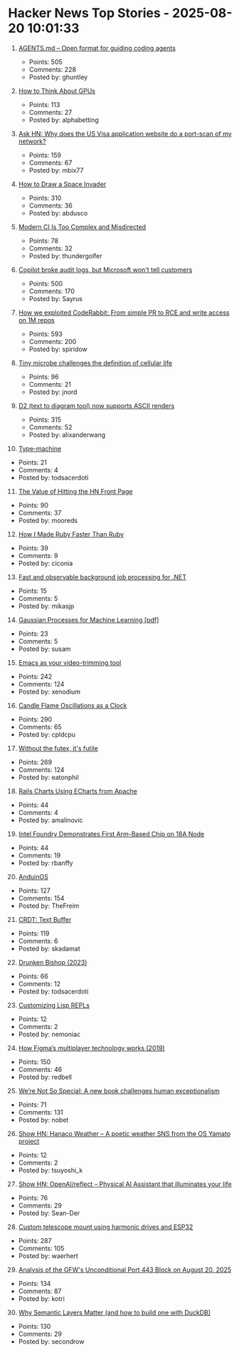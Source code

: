 # Hacker News Top Stories - 2025-08-20 10:01:33

1. [AGENTS.md – Open format for guiding coding agents](https://agents.md/)
   - Points: 505
   - Comments: 228
   - Posted by: ghuntley

2. [How to Think About GPUs](https://jax-ml.github.io/scaling-book/gpus/)
   - Points: 113
   - Comments: 27
   - Posted by: alphabetting

3. [Ask HN: Why does the US Visa application website do a port-scan of my network?](undefined)
   - Points: 159
   - Comments: 67
   - Posted by: mbix77

4. [How to Draw a Space Invader](https://muffinman.io/blog/invaders/)
   - Points: 310
   - Comments: 36
   - Posted by: abdusco

5. [Modern CI Is Too Complex and Misdirected](https://gregoryszorc.com/blog/2021/04/07/modern-ci-is-too-complex-and-misdirected/)
   - Points: 78
   - Comments: 32
   - Posted by: thundergolfer

6. [Copilot broke audit logs, but Microsoft won't tell customers](https://pistachioapp.com/blog/copilot-broke-your-audit-log)
   - Points: 500
   - Comments: 170
   - Posted by: Sayrus

7. [How we exploited CodeRabbit: From simple PR to RCE and write access on 1M repos](https://research.kudelskisecurity.com/2025/08/19/how-we-exploited-coderabbit-from-a-simple-pr-to-rce-and-write-access-on-1m-repositories/)
   - Points: 593
   - Comments: 200
   - Posted by: spiridow

8. [Tiny microbe challenges the definition of cellular life](https://nautil.us/a-rogue-new-life-form-1232095/)
   - Points: 96
   - Comments: 21
   - Posted by: jnord

9. [D2 (text to diagram tool) now supports ASCII renders](https://d2lang.com/blog/ascii/)
   - Points: 315
   - Comments: 52
   - Posted by: alixanderwang

10. [Type-machine](https://arthi-chaud.github.io/posts/type-machine/)
   - Points: 21
   - Comments: 4
   - Posted by: todsacerdoti

11. [The Value of Hitting the HN Front Page](https://www.mooreds.com/wordpress/archives/3530)
   - Points: 90
   - Comments: 37
   - Posted by: mooreds

12. [How I Made Ruby Faster Than Ruby](https://noteflakes.com/articles/2025-08-18-how-to-make-ruby-faster)
   - Points: 39
   - Comments: 9
   - Posted by: ciconia

13. [Fast and observable background job processing for .NET](https://github.com/mikasjp/BusyBee)
   - Points: 15
   - Comments: 5
   - Posted by: mikasjp

14. [Gaussian Processes for Machine Learning [pdf]](https://gaussianprocess.org/gpml/chapters/RW.pdf)
   - Points: 23
   - Comments: 5
   - Posted by: susam

15. [Emacs as your video-trimming tool](https://xenodium.com/emacs-as-your-video-trimming-tool)
   - Points: 242
   - Comments: 124
   - Posted by: xenodium

16. [Candle Flame Oscillations as a Clock](https://cpldcpu.com/2025/08/13/candle-flame-oscillations-as-a-clock/)
   - Points: 290
   - Comments: 65
   - Posted by: cpldcpu

17. [Without the futex, it's futile](https://h4x0r.org/futex/)
   - Points: 269
   - Comments: 124
   - Posted by: eatonphil

18. [Rails Charts Using ECharts from Apache](https://github.com/railsjazz/rails_charts)
   - Points: 44
   - Comments: 4
   - Posted by: amalinovic

19. [Intel Foundry Demonstrates First Arm-Based Chip on 18A Node](https://hothardware.com/news/intel-foundry-demos-deer-creek-falls-reference-soc)
   - Points: 44
   - Comments: 19
   - Posted by: rbanffy

20. [AnduinOS](https://www.anduinos.com/)
   - Points: 127
   - Comments: 154
   - Posted by: TheFreim

21. [CRDT: Text Buffer](https://madebyevan.com/algos/crdt-text-buffer/)
   - Points: 119
   - Comments: 6
   - Posted by: skadamat

22. [Drunken Bishop (2023)](https://re.factorcode.org/2023/08/drunken-bishop.html)
   - Points: 66
   - Comments: 12
   - Posted by: todsacerdoti

23. [Customizing Lisp REPLs](https://aartaka.me/customize-repl.html)
   - Points: 12
   - Comments: 2
   - Posted by: nemoniac

24. [How Figma’s multiplayer technology works (2019)](https://www.figma.com/blog/how-figmas-multiplayer-technology-works/)
   - Points: 150
   - Comments: 46
   - Posted by: redbell

25. [We’re Not So Special: A new book challenges human exceptionalism](https://democracyjournal.org/magazine/78/were-not-so-special/)
   - Points: 71
   - Comments: 131
   - Posted by: nobet

26. [Show HN: Hanaco Weather – A poetic weather SNS from the OS Yamato project](https://github.com/osyamato/os-yamato)
   - Points: 12
   - Comments: 2
   - Posted by: tsuyoshi_k

27. [Show HN: OpenAI/reflect – Physical AI Assistant that illuminates your life](https://github.com/openai/openai-reflect)
   - Points: 76
   - Comments: 29
   - Posted by: Sean-Der

28. [Custom telescope mount using harmonic drives and ESP32](https://www.svendewaerhert.com/blog/telescope-mount/)
   - Points: 287
   - Comments: 105
   - Posted by: waerhert

29. [Analysis of the GFW's Unconditional Port 443 Block on August 20, 2025](https://gfw.report/blog/gfw_unconditional_rst_20250820/en/)
   - Points: 134
   - Comments: 87
   - Posted by: kotri

30. [Why Semantic Layers Matter (and how to build one with DuckDB)](https://motherduck.com/blog/semantic-layer-duckdb-tutorial/)
   - Points: 130
   - Comments: 29
   - Posted by: secondrow

